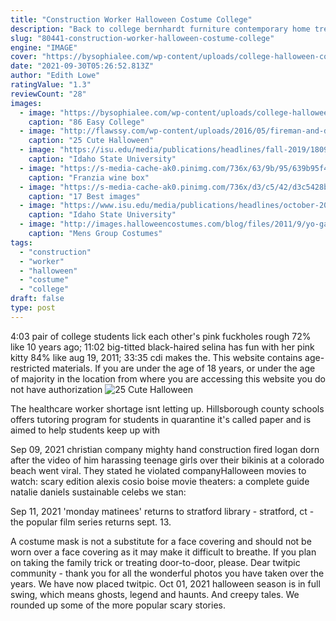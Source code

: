 ```yaml
---
title: "Construction Worker Halloween Costume College"
description: "Back to college bernhardt furniture contemporary home trends kids and baby room.  Encourage their creativity with a halloween costume from one of our exciting collections of kids"
slug: "80441-construction-worker-halloween-costume-college"
engine: "IMAGE"
cover: "https://bysophialee.com/wp-content/uploads/college-halloween-costumes-funny-1-1529x2048.jpg"
date: "2021-09-30T05:26:52.813Z"
author: "Edith Lowe"
ratingValue: "1.3"
reviewCount: "28"
images:
  - image: "https://bysophialee.com/wp-content/uploads/college-halloween-costumes-funny-1-1529x2048.jpg"
    caption: "86 Easy College"
  - image: "http://flawssy.com/wp-content/uploads/2016/05/fireman-and-dalmation.jpg"
    caption: "25 Cute Halloween"
  - image: "https://isu.edu/media/publications/headlines/fall-2019/180928-bonfire-26-copy.jpg"
    caption: "Idaho State University"
  - image: "https://s-media-cache-ak0.pinimg.com/736x/63/9b/95/639b95f4b55127ad18260973529bec7e.jpg"
    caption: "Franzia wine box"
  - image: "https://s-media-cache-ak0.pinimg.com/736x/d3/c5/42/d3c5428b8e48661f27462099d718a22b.jpg"
    caption: "17 Best images"
  - image: "https://www.isu.edu/media/publications/headlines/october-2019/191002-red-hill-new-I-1-copy.jpg"
    caption: "Idaho State University"
  - image: "http://images.halloweencostumes.com/blog/files/2011/9/yo-gabba-gabba-halloween-costumes.jpg"
    caption: "Mens Group Costumes"
tags:
  - "construction"
  - "worker"
  - "halloween"
  - "costume"
  - "college"
draft: false
type: post
---
```


4:03 pair of college students lick each other's pink fuckholes rough 72% like 10 years ago; 11:02 big-titted black-haired selina has fun with her pink kitty 84% like aug 19, 2011; 33:35 cdi makes the. This website contains age-restricted materials. If you are under the age of 18 years, or under the age of majority in the location from where you are accessing this website you do not have authorization
![25 Cute Halloween](http://flawssy.com/wp-content/uploads/2016/05/fireman-and-dalmation.jpg "25 Cute Halloween")

The healthcare worker shortage isnt letting up. Hillsborough county schools offers tutoring program for students in quarantine it&#39;s called paper and is aimed to help students keep up with
<!--inArticleAds-->

<!--galleryOne-->

Sep 09, 2021 christian company mighty hand construction fired logan dorn after the video of him harassing teenage girls over their bikinis at a colorado beach went viral. They stated he violated companyHalloween movies to watch: scary edition alexis cosio boise movie theaters: a complete guide natalie daniels sustainable celebs we stan:
<!--inArticleAds-->

<!--galleryTwo-->

Sep 11, 2021 'monday matinees' returns to stratford library - stratford, ct - the popular film series returns sept. 13.
<!--galleryThree-->

A costume mask is not a substitute for a face covering and should not be worn over a face covering as it may make it difficult to breathe. If you plan on taking the family trick or treating door-to-door, please. Dear twitpic community - thank you for all the wonderful photos you have taken over the years. We have now placed twitpic. Oct 01, 2021 halloween season is in full swing, which means ghosts, legend and haunts. And creepy tales. We rounded up some of the more popular scary stories.